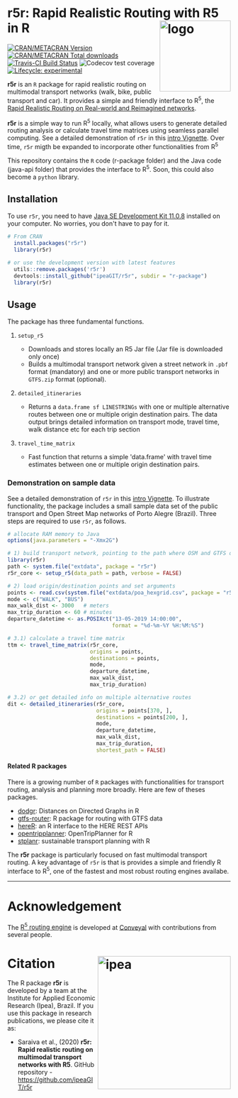 # r5r: Rapid Realistic Routing with R5 in R <img align="right" src="https://raw.githubusercontent.com/ipeaGIT/r5r/master/r-package/man/figures/r5r_blue.png" alt="logo" width="160">
<!-- badges: start -->

[![CRAN/METACRAN Version](https://www.r-pkg.org/badges/version/r5r)](https://CRAN.R-project.org/package=r5r) [![CRAN/METACRAN Total downloads](http://cranlogs.r-pkg.org/badges/grand-total/r5r?color=blue)](https://CRAN.R-project.org/package=r5r)
[![Travis-CI Build Status](https://travis-ci.org/ipeaGIT/r5r.svg?branch=master)](https://travis-ci.org/ipeaGIT/r5r)
![Codecov test coverage](https://codecov.io/gh/ipeaGIT/r5r/branch/master/graph/badge.svg) [![Lifecycle:
experimental](https://img.shields.io/badge/lifecycle-experimental-orange.svg)](https://www.tidyverse.org/lifecycle/#experimental)
<!-- badges: end -->

**r5r** is an `R` package for rapid realistic routing on multimodal transport 
networks (walk, bike, public transport and car). It provides a simple and 
friendly interface to R<sup>5</sup>, the [Rapid Realistic Routing on Real-world and Reimagined networks](https://github.com/conveyal/r5).


**r5r** is a simple way to run R<sup>5</sup> locally, what allows users to
generate detailed routing analysis or calculate travel time matrices using 
seamless parallel computing. See a detailed demonstration of `r5r` in this
[intro Vignette](https://ipeagit.github.io/r5r/articles/intro_to_r5r.html). Over time, `r5r` migth be expanded to incorporate
other functionalities from R<sup>5</sup>


This repository contains the `R` code (r-package folder) and the Java code 
(java-api folder) that provides the interface to R<sup>5</sup>. Soon, this
could also become a `python` library. 


## Installation

To use `r5r`, you need to have [Java SE Development Kit 11.0.8](https://www.oracle.com/java/technologies/javase-jdk11-downloads.html) 
installed on your computer. No worries, you don't have to pay for it.


```R
# From CRAN
  install.packages("r5r")
  library(r5r)

# or use the development version with latest features
  utils::remove.packages('r5r')
  devtools::install_github("ipeaGIT/r5r", subdir = "r-package")
  library(r5r)
```

## Usage

The package has three fundamental functions.

1. `setup_r5`
   * Downloads and stores locally an R5 Jar file (Jar file is downloaded only once)
   * Builds a multimodal transport network given a street network in `.pbf` format
   (mandatory) and one or more public transport networks in `GTFS.zip` format 
   (optional).

2. `detailed_itineraries`
   * Returns a `data.frame sf LINESTRINGs` with one or multiple alternative routes
   between one or multiple origin destination pairs. The data output brings 
   detailed information on transport mode, travel time, walk distance etc for 
   each trip section
 
3. `travel_time_matrix`
   * Fast function that returns a simple 'data.frame' with travel time 
   estimates between one or multiple origin destination pairs.

### Demonstration on sample data
See a detailed demonstration of `r5r` in this [intro Vignette](https://ipeagit.github.io/r5r/articles/intro_to_r5r.html). To illustrate
functionality, the package includes a small sample data set of the public transport
and Open Street Map networks of Porto Alegre (Brazil). Three steps are required to 
use `r5r`, as follows.

```R
# allocate RAM memory to Java
options(java.parameters = "-Xmx2G")

# 1) build transport network, pointing to the path where OSM and GTFS data are stored
library(r5r)
path <- system.file("extdata", package = "r5r")
r5r_core <- setup_r5(data_path = path, verbose = FALSE)

# 2) load origin/destination points and set arguments
points <- read.csv(system.file("extdata/poa_hexgrid.csv", package = "r5r"))
mode <- c("WALK", "BUS")
max_walk_dist <- 3000   # meters
max_trip_duration <- 60 # minutes
departure_datetime <- as.POSIXct("13-05-2019 14:00:00",
                                 format = "%d-%m-%Y %H:%M:%S")

# 3.1) calculate a travel time matrix
ttm <- travel_time_matrix(r5r_core,
                          origins = points,
                          destinations = points,
                          mode,
                          departure_datetime,
                          max_walk_dist,
                          max_trip_duration)

# 3.2) or get detailed info on multiple alternative routes
dit <- detailed_itineraries(r5r_core,
                            origins = points[370, ],
                            destinations = points[200, ],
                            mode,
                            departure_datetime,
                            max_walk_dist,
                            max_trip_duration,
                            shortest_path = FALSE)
```



#### **Related R packages**

There is a growing number of `R` packages with functionalities for transport
routing, analysis and planning more broadly. Here are few of theses packages.

- [dodgr](https://github.com/ATFutures/dodgr): Distances on Directed Graphs in R
- [gtfs-router](https://github.com/ATFutures/gtfs-router): R package for routing with GTFS data
- [hereR](https://github.com/munterfinger/hereR): an R interface to the HERE REST APIs 
- [opentripplanner](https://github.com/ropensci/opentripplanner): OpenTripPlanner for R
- [stplanr](https://github.com/ropensci/stplanr): sustainable transport planning with R

The **r5r** package is particularly focused on fast multimodal transport routing.
A key advantage of `r5r` is that is provides a simple and friendly R interface
to R<sup>5</sup>, one of the fastest and most robust routing engines availabe.

-----

# Acknowledgement
The [R<sup>5</sup> routing engine](https://github.com/conveyal/r5) is developed 
at [Conveyal](https://www.conveyal.com/) with contributions from several people.


# Citation <img align="right" src="https://raw.githubusercontent.com/ipeaGIT/r5r/master/r-package/man/figures/ipea_logo.png" alt="ipea" width="300">

 The R package **r5r** is developed by a team at the Institute for Applied Economic Research (Ipea), Brazil. If you use this package in research publications, we please cite it as:

* Saraiva et al., (2020) **r5r: Rapid realistic routing on multimodal transport networks with R5**. GitHub repository - https://github.com/ipeaGIT/r5r
